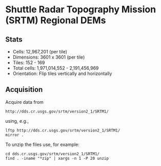 Shuttle Radar Topography Mission (SRTM) Regional DEMs
=====================================================

Stats
-----
 * Cells:       12,967,201  (per tile)
 * Dimensions:  3601 x 3601 (per tile)
 * Tiles:       152 - 169
 * Total cells: 1,971,014,552 - 2,191,456,969
 * Orientation: Flip tiles vertically and horizontally



Acquisition
-----------
Acquire data from
    
    http://dds.cr.usgs.gov/srtm/version2_1/SRTM1/

using, e.g.,

    lftp http://dds.cr.usgs.gov/srtm/version2_1/SRTM1/
    mirror .

To unzip the files use, for example:

    cd dds.cr.usgs.gov/srtm/version2_1/SRTM1/
    find . -iname "*zip" | xargs -n 1 -P 20 unzip